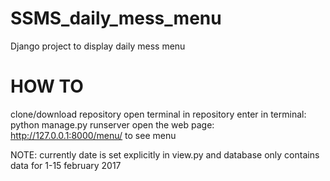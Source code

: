 # SSMS_daily_mess_menu
Django project to display daily mess menu

# HOW TO
clone/download repository
open terminal in repository
enter in terminal: python manage.py runserver
open the web page: http://127.0.0.1:8000/menu/ to see menu

NOTE: currently date is set explicitly in view.py and database only contains data for 1-15 february 2017
